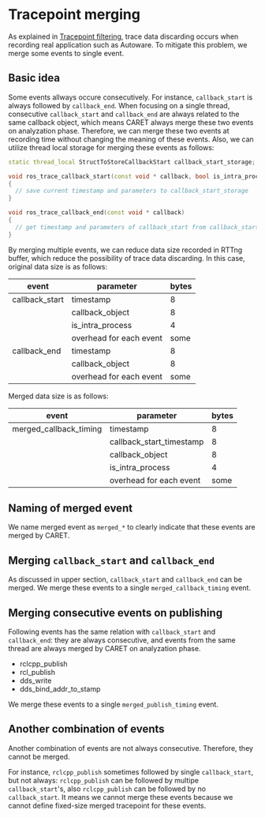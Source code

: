 # Tracepoint merging
As explained in [Tracepoint filtering](./tracepoint_filtering.md), trace data discarding occurs when recording real application such as Autoware. To mitigate this problem, we merge some events to single event.

## Basic idea
Some events allways occure consecutively. For instance, `callback_start` is always followed by `callback_end`. When focusing on a single thread, consecutive `callback_start` and `callback_end` are always related to the same callback object, which means CARET always merge these two events on analyzation phase. Therefore, we can merge these two events at recording time without changing the meaning of these events. Also, we can utilize thread local storage for merging these events as follows:

```c++
static thread_local StructToStoreCallbackStart callback_start_storage;

void ros_trace_callback_start(const void * callback, bool is_intra_process)
{
  // save current timestamp and parameters to callback_start_storage
}

void ros_trace_callback_end(const void * callback)
{
  // get timestamp and parameters of callback_start from callback_start_storage and record merged event
}
```

By merging multiple events, we can reduce data size recorded in RTTng buffer, which reduce the possibility of trace data discarding. In this case, original data size is as follows:

| event | parameter | bytes |
|---|---|---|
| callback_start | timestamp | 8 |
| | callback_object | 8 |
| | is_intra_process | 4 |
| | overhead for each event | some |
| callback_end | timestamp | 8 |
| | callback_object | 8 | 
| | overhead for each event | some |

Merged data size is as follows:

| event | parameter | bytes |
|---|---|---|
| merged_callback_timing | timestamp | 8 |
| | callback_start_timestamp | 8 |
| | callback_object | 8 |
| | is_intra_process | 4 |
| | overhead for each event | some |

## Naming of merged event
We name merged event as `merged_*` to clearly indicate that these events are merged by CARET.

## Merging `callback_start` and `callback_end`
As discussed in upper section, `callback_start` and `callback_end` can be merged. We merge these events to a single `merged_callback_timing` event.

## Merging consecutive events on publishing
Following events has the same relation with  `callback_start` and `callback_end`: they are always consecutive, and events from the same thread are always merged by CARET on analyzation phase.

- rclcpp_publish
- rcl_publish
- dds_write
- dds_bind_addr_to_stamp

We merge these events to a single `merged_publish_timing` event.

## Another combination of events
Another combination of events are not always consecutive. Therefore, they cannot be merged.

For instance, `rclcpp_publish` sometimes followed by single `callback_start`, but not always: `rclcpp_publish` can be followed by multipe `callback_start`'s, also `rclcpp_publish` can be followed by no `callback_start`. It means we cannot merge these events because we cannot define fixed-size merged tracepoint for these events.
